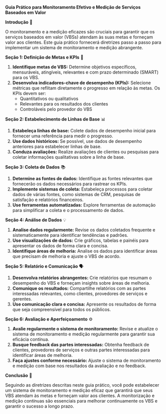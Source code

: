 **Guia Prático para Monitoramento Efetivo e Medição de Serviços Baseados em Valor**

**Introdução** 🍎

O monitoramento e a medição eficazes são cruciais para garantir que os serviços baseados em valor (VBSs) atendam às suas metas e forneçam valor aos clientes. Este guia prático fornecerá diretrizes passo a passo para implementar um sistema de monitoramento e medição abrangente.

**Seção 1: Definição de Metas e KPIs** 🎯

1. **Identifique metas de VBS:** Determine objetivos específicos, mensuráveis, atingíveis, relevantes e com prazo determinado (SMART) para os VBS.
2. **Desenvolva indicadores-chave de desempenho (KPIs):** Selecione métricas que reflitam diretamente o progresso em relação às metas. Os KPIs devem ser:
   - Quantitativos ou qualitativos
   - Relevantes para os resultados dos clientes
   - Controláveis pelo provedor do VBS

**Seção 2: Estabelecimento de Linhas de Base** 📊

1. **Estabeleça linhas de base:** Colete dados de desempenho inicial para fornecer uma referência para medir o progresso.
2. **Use dados históricos:** Se possível, use dados de desempenho anteriores para estabelecer linhas de base.
3. **Conduza avaliações:** Realize avaliações de clientes ou pesquisas para coletar informações qualitativas sobre a linha de base.

**Seção 3: Coleta de Dados** 📚

1. **Determine as fontes de dados:** Identifique as fontes relevantes que fornecerão os dados necessários para rastrear os KPIs.
2. **Implemente sistemas de coleta:** Estabeleça processos para coletar dados de várias fontes, como sistemas de CRM, pesquisas de satisfação e relatórios financeiros.
3. **Use ferramentas automatizadas:** Explore ferramentas de automação para simplificar a coleta e o processamento de dados.

**Seção 4: Análise de Dados** 💡

1. **Analise dados regularmente:** Revise os dados coletados frequente e sistematicamente para identificar tendências e padrões.
2. **Use visualizações de dados:** Crie gráficos, tabelas e painéis para apresentar os dados de forma clara e concisa.
3. **Identifique áreas de melhoria:** Analise os dados para identificar áreas que precisam de melhoria e ajuste o VBS de acordo.

**Seção 5: Relatório e Comunicação** 🗣️

1. **Desenvolva relatórios abrangentes:** Crie relatórios que resumam o desempenho do VBS e forneçam insights sobre áreas de melhoria.
2. **Comunique os resultados:** Compartilhe relatórios com as partes interessadas relevantes, como clientes, provedores de serviços e gerentes.
3. **Use comunicação clara e concisa:** Apresente os resultados de forma que seja compreensível para todos os públicos.

**Seção 6: Avaliação e Aperfeiçoamento** ⚙️

1. **Avalie regularmente o sistema de monitoramento:** Revise e atualize o sistema de monitoramento e medição regularmente para garantir sua eficácia contínua.
2. **Busque feedback das partes interessadas:** Obtenha feedback de clientes, provedores de serviços e outras partes interessadas para identificar áreas de melhoria.
3. **Faça ajustes conforme necessário:** Ajuste o sistema de monitoramento e medição com base nos resultados da avaliação e no feedback.

**Conclusão** 🎉

Seguindo as diretrizes descritas neste guia prático, você pode estabelecer um sistema de monitoramento e medição eficaz que garantirá que seus VBS atendam às metas e forneçam valor aos clientes. A monitorização e medição contínuas são essenciais para melhorar continuamente os VBS e garantir o sucesso a longo prazo.